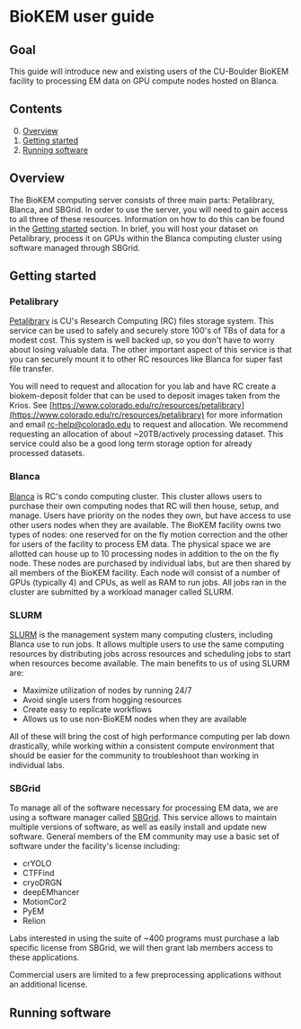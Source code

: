 # BioKEM user guide

## Goal
This guide will introduce new and existing users of the CU-Boulder BioKEM facility to processing EM data on GPU compute nodes hosted on Blanca.

## Contents

0. [Overview](#overview)
0. [Getting started](#getting-started)
0. [Running software](#running-software)

## Overview
The BioKEM computing server consists of three main parts: Petalibrary, Blanca, and SBGrid. In order to use the server, you will need to gain access to all three of these resources. Information on how to do this can be found in the [Getting started](#getting-started) section. In brief, you will host your dataset on Petalibrary, process it on GPUs within the Blanca computing cluster using software managed through SBGrid.

## Getting started

### Petalibrary
[Petalibrary](https://www.colorado.edu/rc/resources/petalibrary) is CU's Research Computing (RC) files storage system. This service can be used to safely and securely store 100's of TBs of data for a modest cost. This system is well backed up, so you don't have to worry about losing valuable data. The other important aspect of this service is that you can securely mount it to other RC resources like Blanca for super fast file transfer.

You will need to request and allocation for you lab and have RC create a biokem-deposit folder that can be used to deposit images taken from the Krios. See [https://www.colorado.edu/rc/resources/petalibrary](https://www.colorado.edu/rc/resources/petalibrary) for more information and email [rc-help@colorado.edu](rc-help@colorado.edu) to request and allocation. We recommend requesting an allocation of about ~20TB/actively processing dataset. This service could also be a good long term storage option for already processed datasets.

### Blanca
[Blanca](https://www.colorado.edu/rc/resources/blanca) is RC's condo computing cluster. This cluster allows users to purchase their own computing nodes that RC will then house, setup, and manage. Users have priority on the nodes they own, but have access to use other users nodes when they are available. The BioKEM facility owns two types of nodes: one reserved for on the fly motion correction and the other for users of the facility to process EM data. The physical space we are allotted can house up to 10 processing nodes in addition to the on the fly node. These nodes are purchased by individual labs, but are then shared by all members of the BioKEM facility. Each node will consist of a number of GPUs (typically 4) and CPUs, as well as RAM to run jobs. All jobs ran in the cluster are submitted by a workload manager called SLURM.

### SLURM
[SLURM](https://slurm.schedmd.com) is the management system many computing clusters, including Blanca use to run jobs. It allows multiple users to use the same computing resources by distributing jobs across resources and scheduling jobs to start when resources become available. The main benefits to us of using SLURM are:

  - Maximize utilization of nodes by running 24/7
  - Avoid single users from hogging resources
  - Create easy to replicate workflows
  - Allows us to use non-BioKEM nodes when they are available

All of these will bring the cost of high performance computing per lab down drastically, while working within a consistent compute environment that should be easier for the community to troubleshoot than working in individual labs.

### SBGrid
To manage all of the software necessary for processing EM data, we are using a software manager called [SBGrid](https://sbgrid.org). This service allows to maintain multiple versions of software, as well as easily install and update new software. General members of the EM community may use a basic set of software under the facility's license including:
  - crYOLO
  - CTFFind
  - cryoDRGN
  - deepEMhancer
  - MotionCor2
  - PyEM
  - Relion

Labs interested in using the suite of ~400 programs must purchase a lab specific license from SBGrid, we will then grant lab members access to these applications.

Commercial users are limited to a few preprocessing applications without an additional license.

## Running software
